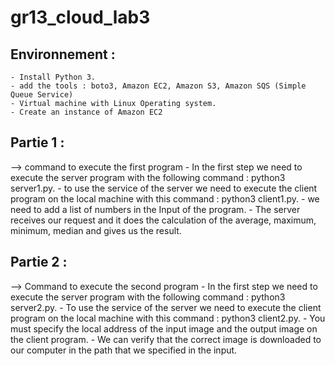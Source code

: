 # gr13_cloud_lab3

 Environnement : 
 ---------------
	- Install Python 3. 
	- add the tools : boto3, Amazon EC2, Amazon S3, Amazon SQS (Simple Queue Service)
	- Virtual machine with Linux Operating system.
	- Create an instance of Amazon EC2 

Partie 1 : 
----------
 --> command to execute the first program
	 - In the first step we need to execute the server program with the following command : python3 server1.py.
	 - to use the service of the server we need to execute the client program on the local machine with this command : python3 client1.py.
	 - we need to add a list of numbers in the Input of the program.
	 - The server receives our request and it does the calculation of the average, maximum, minimum, median and gives us the result.

Partie 2 : 
----------
 --> Command to execute the second program
	 - In the first step we need to execute the server program with the following command : python3 server2.py.
	 - To use the service of the server we need to execute the client program on the local machine with this command : python3 client2.py.
	 - You must specify the local address of the input image and the output image on the client program.
	 - We can verify that the correct image is downloaded to our computer in the path that we specified in the input.
